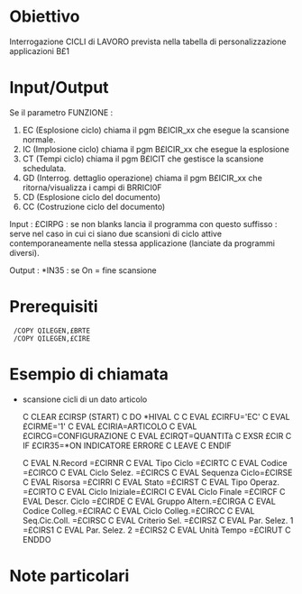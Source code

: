 # Obiettivo
Interrogazione CICLI di LAVORO prevista nella tabella di personalizzazione applicazioni B£1

# Input/Output
   Se il parametro FUNZIONE : 
   1) EC (Esplosione ciclo) chiama il pgm B£ICIR_xx che esegue la
         scansione normale.
   1) IC (Implosione ciclo) chiama il pgm B£ICIR_xx che esegue la
         esplosione
   3) CT (Tempi ciclo) chiama il pgm B£ICIT che gestisce la
         scansione schedulata.
   4) GD (Interrog. dettaglio operazione) chiama il pgm B£ICIR_xx
      che ritorna/visualizza i campi di BRRICI0F
   5) CD (Esplosione ciclo del documento)
   5) CC (Costruzione ciclo del documento)


Input : 
£CIRPG   :  se non blanks lancia il programma con questo suffisso :  serve nel caso in cui ci siano due scansioni di ciclo attive contemporaneamente nella stessa applicazione (lanciate da programmi diversi).

Output :  \*IN35  :  se On = fine scansione

# Prerequisiti
     /COPY QILEGEN,£BRTE
     /COPY QILEGEN,£CIRE

# Esempio di chiamata

- scansione cicli di un dato articolo

     C                   CLEAR                   £CIRSP        (START)
     C                   DO        \*HIVAL
     C
     C                   EVAL      £CIRFU='EC'
     C                   EVAL      £CIRME='1'
     C                   EVAL      £CIRIA=ARTICOLO
     C                   EVAL      £CIRCG=CONFIGURAZIONE
     C                   EVAL      £CIRQT=QUANTITà
     C                   EXSR      £CIR
     C                   IF        £CIR35=\*ON                   INDICATORE ERRORE
     C                   LEAVE
     C                   ENDIF

     C                   EVAL      N.Record      =£CIRNR
     C                   EVAL      Tipo Ciclo    =£CIRTC
     C                   EVAL      Codice        =£CIRCO
     C                   EVAL      Ciclo Selez.  =£CIRCS
     C                   EVAL      Sequenza Ciclo=£CIRSE
     C                   EVAL      Risorsa       =£CIRRI
     C                   EVAL      Stato         =£CIRST
     C                   EVAL      Tipo Operaz.  =£CIRTO
     C                   EVAL      Ciclo Iniziale=£CIRCI
     C                   EVAL      Ciclo Finale  =£CIRCF
     C                   EVAL      Descr. Ciclo  =£CIRDE
     C                   EVAL      Gruppo Altern.=£CIRGA
     C                   EVAL      Codice Colleg.=£CIRAC
     C                   EVAL      Ciclo  Colleg.=£CIRCC
     C                   EVAL      Seq.Cic.Coll. =£CIRSC
     C                   EVAL      Criterio Sel. =£CIRSZ
     C                   EVAL      Par. Selez. 1 =£CIRS1
     C                   EVAL      Par. Selez. 2 =£CIRS2
     C                   EVAL      Unità Tempo   =£CIRUT
     C                   ENDDO

# Note particolari
